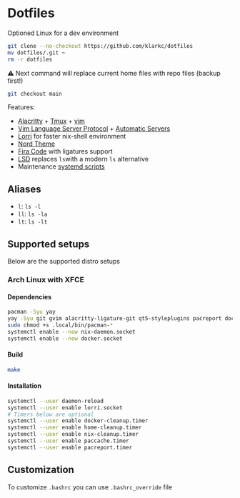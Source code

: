 # Dotfiles

Optioned Linux for a dev environment

```bash
git clone --no-checkout https://github.com/klarkc/dotfiles 
mv dotfiles/.git ~
rm -r dotfiles
```
⚠ Next command will replace current home files with repo files (backup first!)

```bash
git checkout main
```

Features:

- [Alacritty](https://github.com/alacritty/alacritty) + [Tmux](https://github.com/tmux/tmux) + [vim](https://github.com/vim/vim)
- [Vim Language Server Protocol](https://github.com/prabirshrestha/vim-lsp) + [Automatic Servers](https://github.com/mattn/vim-lsp-settings)
- [Lorri](https://github.com/nix-community/lorri/) for faster nix-shell environment
- [Nord Theme](https://www.nordtheme.com/)
- [Fira Code](https://github.com/tonsky/FiraCode) with ligatures support
- [LSD](https://github.com/Peltoche/lsd) replaces `ls`with a modern `ls` alternative
- Maintenance [systemd scripts](https://github.com/klarkc/dotfiles/tree/main/.config/systemd/user)

## Aliases

- `l`: `ls -l`
- `ll`: `ls -la`
- `lt`: `ls -lt`

## Supported setups

Below are the supported distro setups

### Arch Linux with XFCE

#### Dependencies

```bash
pacman -Syu yay
yay -Syu git gvim alacritty-ligature-git qt5-styleplugins pacreport docker nix ttf-fira-code lsd
sudo chmod +s .local/bin/pacman-*
systemctl enable --now nix-daemon.socket
systemctl enable --now docker.socket
```

#### Build

```bash
make
```

#### Installation

```bash
systemctl --user daemon-reload
systemctl --user enable lorri.socket
# Timers below are optional
systemctl --user enable docker-cleanup.timer
systemctl --user enable home-cleanup.timer
systemctl --user enable nix-cleanup.timer
systemctl --user enable paccache.timer
systemctl --user enable pacreport.timer
```
## Customization

To customize `.bashrc` you can use `.bashrc_override` file
